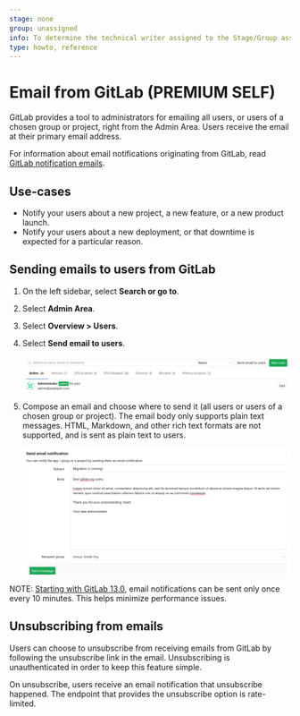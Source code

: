 ```yaml
---
stage: none
group: unassigned
info: To determine the technical writer assigned to the Stage/Group associated with this page, see https://about.gitlab.com/handbook/product/ux/technical-writing/#assignments
type: howto, reference
---
```


# Email from GitLab **(PREMIUM SELF)**

GitLab provides a tool to administrators for emailing all users, or users of
a chosen group or project, right from the Admin Area. Users receive the email
at their primary email address.

For information about email notifications originating from GitLab, read
[GitLab notification emails](../user/profile/notifications.md).

## Use-cases

- Notify your users about a new project, a new feature, or a new product launch.
- Notify your users about a new deployment, or that downtime is expected
  for a particular reason.

## Sending emails to users from GitLab

1. On the left sidebar, select **Search or go to**.
1. Select **Admin Area**.
1. Select **Overview > Users**.
1. Select **Send email to users**.

   ![administrators](img/email1.png)

1. Compose an email and choose where to send it (all users or users of a
   chosen group or project). The email body only supports plain text messages.
   HTML, Markdown, and other rich text formats are not supported, and is
   sent as plain text to users.

   ![compose an email](img/email2.png)

NOTE:
[Starting with GitLab 13.0](https://gitlab.com/gitlab-org/gitlab/-/issues/31509), email notifications can be sent only once every 10 minutes. This helps minimize performance issues.

## Unsubscribing from emails

Users can choose to unsubscribe from receiving emails from GitLab by following
the unsubscribe link in the email. Unsubscribing is unauthenticated in order
to keep this feature simple.

On unsubscribe, users receive an email notification that unsubscribe happened.
The endpoint that provides the unsubscribe option is rate-limited.

<!-- ## Troubleshooting

Include any troubleshooting steps that you can foresee. If you know beforehand what issues
one might have when setting this up, or when something is changed, or on upgrading, it's
important to describe those, too. Think of things that may go wrong and include them here.
This is important to minimize requests for support, and to avoid doc comments with
questions that you know someone might ask.

Each scenario can be a third-level heading, for example `### Getting error message X`.
If you have none to add when creating a doc, leave this section in place
but commented out to help encourage others to add to it in the future. -->
